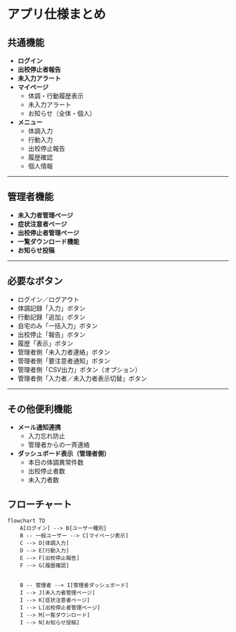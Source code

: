 # アプリ仕様まとめ

## 共通機能

- **ログイン**
- **出校停止者報告**
- **未入力アラート**
- **マイページ**
  - 体調・行動履歴表示
  - 未入力アラート
  - お知らせ（全体・個人）
- **メニュー**
  - 体調入力
  - 行動入力
  - 出校停止報告
  - 履歴確認
  - 個人情報

---

## 管理者機能

- **未入力者管理ページ**
- **症状注意者ページ**
- **出校停止者管理ページ**
- **一覧ダウンロード機能**
- **お知らせ投稿**

---

## 必要なボタン

- ログイン／ログアウト
- 体調記録「入力」ボタン
- 行動記録「追加」ボタン
- 自宅のみ「一括入力」ボタン
- 出校停止「報告」ボタン
- 履歴「表示」ボタン
- 管理者側「未入力者連絡」ボタン
- 管理者側「要注意者通知」ボタン
- 管理者側「CSV出力」ボタン（オプション）
- 管理者側「入力者／未入力者表示切替」ボタン

---

## その他便利機能

- **メール通知連携**
  - 入力忘れ防止
  - 管理者からの一斉連絡
- **ダッシュボード表示（管理者側）**
  - 本日の体調異常件数
  - 出校停止者数
  - 未入力者数


## フローチャート
```mermaid
flowchart TD
    A[ログイン] --> B{ユーザー種別}
    B -- 一般ユーザー --> C[マイページ表示]
    C --> D[体調入力]
    D --> E[行動入力]
    E --> F[出校停止報告]
    F --> G[履歴確認]


    B -- 管理者 --> I[管理者ダッシュボード]
    I --> J[未入力者管理ページ]
    I --> K[症状注意者ページ]
    I --> L[出校停止者管理ページ]
    I --> M[一覧ダウンロード]
    I --> N[お知らせ投稿]

```

